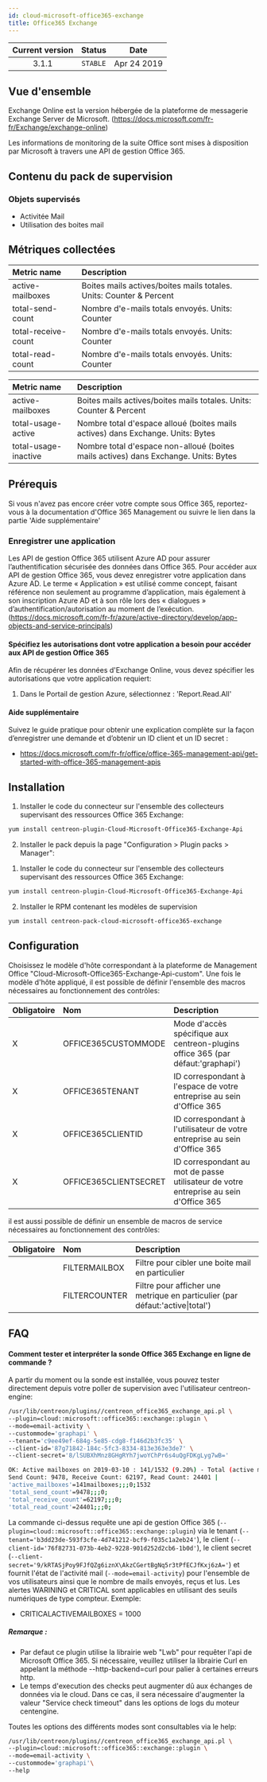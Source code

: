 ```yaml
---
id: cloud-microsoft-office365-exchange
title: Office365 Exchange
---
```


| Current version | Status | Date |
| :-: | :-: | :-: |
| 3.1.1 | `STABLE` | Apr  24 2019 |

## Vue d'ensemble
Exchange Online est la version hébergée de la plateforme de messagerie Exchange Server de Microsoft. (https://docs.microsoft.com/fr-fr/Exchange/exchange-online)

Les informations de monitoring de la suite Office sont mises à disposition par Microsoft à travers une API de gestion Office 365.

## Contenu du pack de supervision

### Objets supervisés
* Activitée Mail
* Utilisation des boites mail

## Métriques collectées

<!--DOCUSAURUS_CODE_TABS-->
<!--Email-activity-->

|Metric name| Description|                                                                            
|:----------------- |:------------------------------------------------------------------| 
|active-mailboxes   | Boites mails actives/boites mails totales. Units: Counter & Percent|                          
|total-send-count   | Nombre d'e-mails totals envoyés. Units: Counter|										
|total-receive-count| Nombre d'e-mails totals envoyés. Units: Counter|											
|total-read-count   | Nombre d'e-mails totals envoyés. Units: Counter|											

<!--Mailbox-usage-->

|Metric name          | Description |                                                                                 
|:------------------  | :------------------------------------------------------------------|
|active-mailboxes     | Boites mails actives/boites mails totales. Units: Counter & Percent|                         
|total-usage-active   | Nombre total d'espace alloué (boites mails actives) dans Exchange. Units: Bytes|		      
|total-usage-inactive | Nombre total d'espace non-alloué (boites mails actives) dans Exchange. Units: Bytes|	      

<!--END_DOCUSAURUS_CODE_TABS-->

## Prérequis
Si vous n'avez pas encore créer votre compte sous Office 365, reportez-vous à la documentation d'Office 365 Management ou suivre le lien dans la partie 'Aide supplémentaire'
### Enregistrer une application
Les API de gestion Office 365 utilisent Azure AD pour assurer l’authentification sécurisée des données dans Office 365.
Pour accéder aux API de gestion Office 365, vous devez enregistrer votre application dans Azure AD.
Le terme « Application » est utilisé comme concept, faisant référence non seulement au programme d’application, 
mais également à son inscription Azure AD et à son rôle lors des « dialogues » d’authentification/autorisation au moment de l’exécution.
(https://docs.microsoft.com/fr-fr/azure/active-directory/develop/app-objects-and-service-principals)

#### Spécifiez les autorisations dont votre application a besoin pour accéder aux API de gestion Office 365
Afin de récupérer les données d'Exchange Online, vous devez spécifier les autorisations que votre application requiert: 
1. Dans le Portail de gestion Azure, sélectionnez : 'Report.Read.All' 

#### Aide supplémentaire
Suivez le guide pratique pour obtenir une explication complète sur la façon d’enregistrer une demande et d’obtenir un ID client et un ID secret :
* https://docs.microsoft.com/fr-fr/office/office-365-management-api/get-started-with-office-365-management-apis


## Installation

<!--DOCUSAURUS_CODE_TABS-->

<!--Online IMP Licence & IT-100 Editions-->

1. Installer le code du connecteur sur l'ensemble des collecteurs supervisant des ressources Office 365 Exchange:

```bash
yum install centreon-plugin-Cloud-Microsoft-Office365-Exchange-Api
```

2. Installer le pack depuis la page "Configuration > Plugin packs > Manager":


<!--Offline IMP License-->
1. Installer le code du connecteur sur l'ensemble des collecteurs supervisant des ressources Office 365 Exchange:

```bash
yum install centreon-plugin-Cloud-Microsoft-Office365-Exchange-Api
```

2. Installer le RPM contenant les modèles de supervision

```bash
yum install centreon-pack-cloud-microsoft-office365-exchange
```


<!--END_DOCUSAURUS_CODE_TABS-->

## Configuration

Choisissez le modèle d'hôte correspondant à la plateforme de Management Office "Cloud-Microsoft-Office365-Exchange-Api-custom". Une fois le modèle d'hôte appliqué, il est possible de définir l'ensemble des macros nécessaires au fonctionnement des contrôles:

|Obligatoire|Nom|Description|
|:----|:----|:----|
|X|OFFICE365CUSTOMMODE|Mode d'accès spécifique aux centreon-plugins office 365 (par défaut:'graphapi')|
|X|OFFICE365TENANT|ID correspondant à l'espace de votre entreprise au sein d'Office 365|
|X|OFFICE365CLIENTID|ID correspondant à l'utilisateur de votre entreprise au sein d'Office 365|
|X|OFFICE365CLIENTSECRET|ID correspondant au mot de passe utilisateur de votre entreprise au sein d'Office 365|


il est aussi possible de définir un ensemble de macros de service nécessaires au fonctionnement des contrôles:

|Obligatoire|Nom|Description|
|:----|:----|:----|
||FILTERMAILBOX|Filtre pour cibler une boite mail en particulier|					
||FILTERCOUNTER|Filtre pour afficher une metrique en particulier (par défaut:'active\|total')|	



## FAQ

#### Comment tester et interpréter la sonde Office 365 Exchange en ligne de commande ?

A partir du moment ou la sonde est installée, vous pouvez tester directement depuis votre poller de supervision avec l'utilisateur centreon-engine:
```bash
/usr/lib/centreon/plugins//centreon_office365_exchange_api.pl \
--plugin=cloud::microsoft::office365::exchange::plugin \
--mode=email-activity \
--custommode='graphapi' \
--tenant='c9ee49ef-684g-5e85-cdg8-f146d2b3fc35' \
--client-id='87g71842-184c-5fc3-8334-813e363e3de7' \
--client-secret='8/lSUBXhMnz8GHgRYh7jwoYChPr6s4uQgFDKgLyg7wB='

OK: Active mailboxes on 2019-03-10 : 141/1532 (9.20%) - Total (active mailboxes) 
Send Count: 9478, Receive Count: 62197, Read Count: 24401 | 
'active_mailboxes'=141mailboxes;;;0;1532 
'total_send_count'=9478;;;0; 
'total_receive_count'=62197;;;0; 
'total_read_count'=24401;;;0;
```

La commande ci-dessus requête une api de gestion Office 365 (```--plugin=cloud::microsoft::office365::exchange::plugin```) via le tenant (```--tenant='b3dd23de-593f3cfe-4d741212-bcf9-f035c1a2eb24'```),
le client (```--client-id='76f82731-073b-4eb2-9228-901d252d2cb6-1b0d'```), le client secret (```--client-secret='9/kRTASjPoy9FJfQZg6iznX\AkzCGertBgNq5r3tPfECJfKxj6zA='```) 
et fournit l'état de l'activité mail (```--mode=email-activity```) pour l'ensemble de vos utilisateurs ainsi que le nombre de mails envoyés, reçus et lus.
Les alertes WARINING et CRITICAL sont applicables en utilisant des seuils numériques de type compteur.
Exemple: 
* CRITICALACTIVEMAILBOXES = 1000

##### Remarque : 
* Par defaut ce plugin utilise la librairie web "Lwb" pour requêter l'api de Microsoft Office 365. Si nécessaire, veuillez utiliser la librairie Curl
en appelant la méthode  --http-backend=curl pour palier à certaines erreurs http.
* Le temps d'execution des checks peut augmenter dû aux échanges de données via le cloud. Dans ce cas, il sera nécessaire d'augmenter
la valeur "Service check timeout" dans les options de logs du moteur centengine.

Toutes les options des différents modes sont consultables via le help:

```bash
/usr/lib/centreon/plugins//centreon_office365_exchange_api.pl \
--plugin=cloud::microsoft::office365::exchange::plugin \
--mode=email-activity \
--custommode='graphapi'\
--help
```

